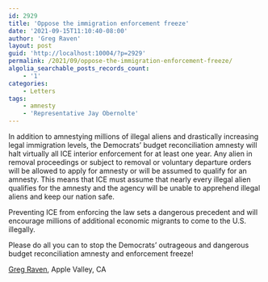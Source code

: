 ```yaml
---
id: 2929
title: 'Oppose the immigration enforcement freeze'
date: '2021-09-15T11:10:40-08:00'
author: 'Greg Raven'
layout: post
guid: 'http://localhost:10004/?p=2929'
permalink: /2021/09/oppose-the-immigration-enforcement-freeze/
algolia_searchable_posts_records_count:
    - '1'
categories:
    - Letters
tags:
    - amnesty
    - 'Representative Jay Obernolte'
---
```


In addition to amnestying millions of illegal aliens and drastically increasing legal immigration levels, the Democrats’ budget reconciliation amnesty will halt virtually all ICE interior enforcement for at least one year. Any alien in removal proceedings or subject to removal or voluntary departure orders will be allowed to apply for amnesty or will be assumed to qualify for an amnesty. This means that ICE must assume that nearly every illegal alien qualifies for the amnesty and the agency will be unable to apprehend illegal aliens and keep our nation safe.

Preventing ICE from enforcing the law sets a dangerous precedent and will encourage millions of additional economic migrants to come to the U.S. illegally.

Please do all you can to stop the Democrats’ outrageous and dangerous budget reconciliation amnesty and enforcement freeze!

[Greg Raven](https://www.gregraven.org/), Apple Valley, CA